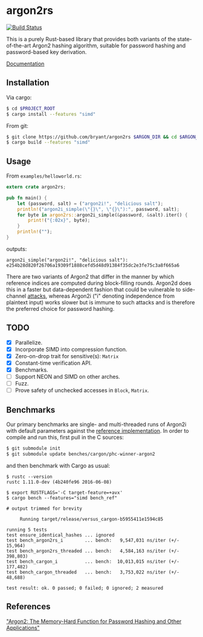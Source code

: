 argon2rs
========

[![Build
Status](https://travis-ci.org/bryant/argon2rs.svg?branch=master)](https://travis-ci.org/bryant/argon2rs)

This is a purely Rust-based library that provides both variants of the
state-of-the-art Argon2 hashing algorithm, suitable for password hashing and
password-based key derivation.

[Documentation](http://bryant.github.io/argon2rs/argon2rs/)

## Installation

Via cargo:

```bash
$ cd $PROJECT_ROOT
$ cargo install --features "simd"
```

From git:

```bash
$ git clone https://github.com/bryant/argon2rs $ARGON_DIR && cd $ARGON_DIR
$ cargo build --features "simd"
```

## Usage

From `examples/helloworld.rs`:

```rust
extern crate argon2rs;

pub fn main() {
    let (password, salt) = ("argon2i!", "delicious salt");
    println!("argon2i_simple(\"{}\", \"{}\"):", password, salt);
    for byte in argon2rs::argon2i_simple(&password, &salt).iter() {
        print!("{:02x}", byte);
    }
    println!("");
}
```

outputs:

```
argon2i_simple("argon2i!", "delicious salt"):
e254b28d820f26706a19309f1888cefd5d48d91384f35dc2e3fe75c3a8f665a6
```

There are two variants of Argon2 that differ in the manner by which reference
indices are computed during block-filling rounds. Argon2d does this in a faster
but data-dependent fashion that could be vulnerable to side-channel
[attacks][1], whereas Argon2i ("i" denoting independence from plaintext input)
works slower but is immune to such attacks and is therefore the preferred choice
for password hashing.

## TODO

- [x] Parallelize.
- [x] Incorporate SIMD into compression function.
- [x] Zero-on-drop trait for sensitive(s): `Matrix`
- [x] Constant-time verification API.
- [x] Benchmarks.
- [ ] Support NEON and SIMD on other arches.
- [ ] Fuzz.
- [ ] Prove safety of unchecked accesses in `Block`, `Matrix`.

## Benchmarks

Our primary benchmarks are single- and multi-threaded runs of Argon2i with
default parameters against the [reference implementation][2]. In order to
compile and run this, first pull in the C sources:

```bash
$ git submodule init
$ git submodule update benches/cargon/phc-winner-argon2
```

and then benchmark with Cargo as usual:

```
$ rustc --version
rustc 1.11.0-dev (4b240fe96 2016-06-08)

$ export RUSTFLAGS='-C target-feature=+avx'
$ cargo bench --features="simd bench_ref"

# output trimmed for brevity

     Running target/release/versus_cargon-b5955411e1594c85

running 5 tests
test ensure_identical_hashes ... ignored
test bench_argon2rs_i        ... bench:   9,547,031 ns/iter (+/- 15,964)
test bench_argon2rs_threaded ... bench:   4,584,163 ns/iter (+/- 398,803)
test bench_cargon_i          ... bench:  10,013,015 ns/iter (+/- 177,482)
test bench_cargon_threaded   ... bench:   3,753,022 ns/iter (+/- 48,688)

test result: ok. 0 passed; 0 failed; 0 ignored; 2 measured
```

## References

["Argon2: The Memory-Hard Function for Password Hashing and Other
Applications"][1]

[1]: https://github.com/P-H-C/phc-winner-argon2/raw/master/argon2-specs.pdf
[2]: https://github.com/p-h-c/phc-winner-argon2
